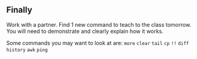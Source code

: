 ## Finally

Work with a partner. Find 1 new command to teach to the class tomorrow. You will need to demonstrate and clearly explain how it works.

Some commands you may want to look at are:
`more`
`clear`
`tail`
`cp`
`!!`
`diff`
`history`
`awk`
`ping`



